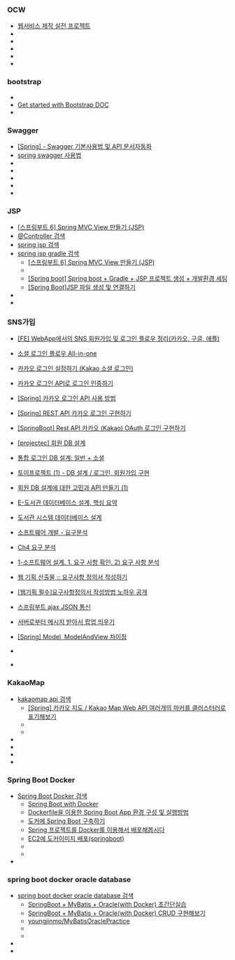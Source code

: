 ### OCW
- [웹서비스 제작 실전 프로젝트](http://www.kocw.net/home/cview.do?cid=766603e7fb95df37)
- []()
- []()
- []()
- []()
- []()

### bootstrap
- []()
- [Get started with Bootstrap DOC](https://getbootstrap.com/docs/5.3/getting-started/introduction/)
- []()

### Swagger
- [[Spring] - Swagger 기본사용법 및 API 문서자동화](https://kim-jong-hyun.tistory.com/49)
- [spring swagger 사용법](https://www.google.com/search?q=spring+swagger+%EC%82%AC%EC%9A%A9%EB%B2%95&oq=spring+sw&gs_lcrp=EgZjaHJvbWUqBwgCEAAYgAQyBggAEEUYOTIHCAEQABiABDIHCAIQABiABDIHCAMQABiABDIHCAQQABiABDIHCAUQABiABDIHCAYQABiABDIHCAcQABiABDIHCAgQABiABDIHCAkQABiABNIBCDMyMTlqMGo3qAIAsAIA&sourceid=chrome&ie=UTF-8)
- []()
- []()
- []()
- []()
- []()


### JSP
- [[스프링부트 6] Spring MVC View 만들기 (JSP)](https://shallow-learning.tistory.com/entry/%EC%8A%A4%ED%94%84%EB%A7%81%EB%B6%80%ED%8A%B8-6-Spring-MVC-View-%EB%A7%8C%EB%93%A4%EA%B8%B0-JSP%EC%99%80-Thymeleaf)
- [@Controller 검색](https://www.google.com/search?q=%40Controller&oq=%40Controller&gs_lcrp=EgZjaHJvbWUyBggAEEUYOTIHCAEQABiABDIHCAIQABiABDIHCAMQABiABDIHCAQQABiABDIHCAUQABiABDIHCAYQABiABDIHCAcQABiABDIHCAgQABiABDIHCAkQABiABNIBBzkwMmowajeoAgCwAgA&sourceid=chrome&ie=UTF-8)
- [spring jsp 검색](https://www.google.com/search?q=spring+jsp&oq=spring+jsp&gs_lcrp=EgZjaHJvbWUyBggAEEUYOTIGCAEQRRg8MgYIAhBFGEEyBggDEEUYQdIBCDYzODhqMGo3qAIAsAIA&sourceid=chrome&ie=UTF-8)
- [spring jsp gradle 검색](https://www.google.com/search?q=spring+jsp+gradle&newwindow=1&sca_esv=c846489d7201f9ae&sxsrf=AE3TifPtEPAst1_pUL25kOQOo0YzGdFmMg%3A1759426185957&ei=ibbeaLaUOsyH2roPj_zuiQs&ved=0ahUKEwj2_MmmhYaQAxXMg1YBHQ--O7EQ4dUDCBA&uact=5&oq=spring+jsp+gradle&gs_lp=Egxnd3Mtd2l6LXNlcnAiEXNwcmluZyBqc3AgZ3JhZGxlMgYQABgIGB4yCBAAGAgYHhgKMgYQABgIGB4yBhAAGAgYHjIFEAAY7wUyCBAAGIkFGKIESJwZULkLWOwWcAF4AZABAJgBdKAB6AWqAQMzLjS4AQPIAQD4AQGYAgigApgGwgIKEAAYRxjWBBiwA8ICBRAAGIAEwgIIEAAYgAQYywHCAgQQABgemAMAiAYBkAYKkgcDMS43oAf0IbIHAzAuN7gHjAbCBwcwLjQuMy4xyAcl&sclient=gws-wiz-serp)
  - [[스프링부트 6] Spring MVC View 만들기 (JSP)](https://shallow-learning.tistory.com/entry/%EC%8A%A4%ED%94%84%EB%A7%81%EB%B6%80%ED%8A%B8-6-Spring-MVC-View-%EB%A7%8C%EB%93%A4%EA%B8%B0-JSP%EC%99%80-Thymeleaf)
  - []()
  - [[Spring boot] Spring boot + Gradle + JSP 프로젝트 생성 + 개발환경 세팅](https://velog.io/@cyseok123/Spring-boot-Spring-boot-Gradle-%ED%94%84%EB%A1%9C%EC%A0%9D%ED%8A%B8-%EB%A7%8C%EB%93%A4%EA%B8%B0)
  - [[Spring Boot]JSP 파일 생성 및 연결하기](https://hye0-log.tistory.com/22)
- []()
- []()


### SNS가입
- [[FE] WebApp에서의 SNS 회원가입 및 로그인 플로우 정리(카카오, 구글, 애플)](https://velog.io/@ehhdrud/FE-WebApp%EC%97%90%EC%84%9C%EC%9D%98-SNS-%ED%9A%8C%EC%9B%90%EA%B0%80%EC%9E%85-%EB%B0%8F-%EB%A1%9C%EA%B7%B8%EC%9D%B8-%ED%94%8C%EB%A1%9C%EC%9A%B0-%EC%A0%95%EB%A6%AC%EC%B9%B4%EC%B9%B4%EC%98%A4-%EA%B5%AC%EA%B8%80-%EC%95%A0%ED%94%8C)
- [소셜 로그인 플로우 All-in-one](https://brunch.co.kr/@drawhatha/75)
- [카카오 로그인 설정하기 (Kakao 소셜 로그인)](https://dsoob.com/58/?bmode=view&idx=7489497)
- [카카오 로그인 API로 로그인 인증하기](https://velog.io/@ads0070/%EC%B9%B4%EC%B9%B4%EC%98%A4-%EB%A1%9C%EA%B7%B8%EC%9D%B8-API%EB%A1%9C-%EB%A1%9C%EA%B7%B8%EC%9D%B8-%EC%9D%B8%EC%A6%9D%ED%95%98%EA%B8%B0)
- [[Spring] 카카오 로그인 API 사용 방법](https://innovation123.tistory.com/181)
- [[Spring] REST API 카카오 로그인 구현하기](https://ddonghyeo.tistory.com/16)
- [[SpringBoot] Rest API 카카오 (Kakao) OAuth 로그인 구현하기](https://jinhos-devlog.tistory.com/entry/Spring-Rest-API-%EC%B9%B4%EC%B9%B4%EC%98%A4-Kakao-OAuth-%EB%A1%9C%EA%B7%B8%EC%9D%B8-%EA%B5%AC%ED%98%84%ED%95%98%EA%B8%B0)
- [[projectec] 회원 DB 설계](https://velog.io/@byeonggwan/projectec-%ED%9A%8C%EC%9B%90-DB-%EC%84%A4%EA%B3%84)
- [통합 로그인 DB 설계: 일반 + 소셜](https://velog.io/@joongi007/%ED%86%B5%ED%95%A9-%EB%A1%9C%EA%B7%B8%EC%9D%B8-DB-%EC%84%A4%EA%B3%84-%EC%9D%BC%EB%B0%98-%EC%86%8C%EC%85%9C)
- [토이프로젝트 (1) - DB 설계 / 로그인, 회원가입 구현](https://codeoasis.tistory.com/28)
- [회원 DB 설계에 대한 고민과 API 만들기 (1)](https://heesotory.tistory.com/entry/%ED%9A%8C%EC%9B%90-DB-%EC%84%A4%EA%B3%84%EC%97%90-%EB%8C%80%ED%95%9C-%EA%B3%A0%EB%AF%BC%EA%B3%BC-API-%EB%A7%8C%EB%93%A4%EA%B8%B0-1)
- [E-도서관 데이터베이스 설계, 핵심 요약](https://13akstjq.github.io/TIL/post/2024-07-07-E-LibraryDatabaseDesigninginaNutshell)
- [도서관 시스템 데이터베이스 설계](https://velog.io/@shipleaf/%EB%8D%B0%EB%B2%A0%EC%84%A4%EB%8F%84%EC%84%9C%EA%B4%80)
- [소프트웨어 개발 - 요구분석](https://velog.io/@bami/%EC%86%8C%ED%94%84%ED%8A%B8%EC%9B%A8%EC%96%B4-%EA%B0%9C%EB%B0%9C-%EC%9A%94%EA%B5%AC%EB%B6%84%EC%84%9D#%EC%9A%94%EA%B5%AC%EB%B6%84%EC%84%9D%EC%9D%98-%EC%9D%B4%ED%95%B4)
- [Ch4 요구 분석](https://kkh1902.tistory.com/31)
- [1-소프트웨어 설계. 1. 요구 사항 확인. 2) 요구 사항 분석](https://velog.io/@kjh03160/1-%EC%86%8C%ED%94%84%ED%8A%B8%EC%9B%A8%EC%96%B4-%EC%84%A4%EA%B3%84.-1.-%EC%9A%94%EA%B5%AC-%EC%82%AC%ED%95%AD-%ED%99%95%EC%9D%B8.-2-%EC%9A%94%EA%B5%AC-%EC%82%AC%ED%95%AD-%EB%B6%84%EC%84%9D)
- [웹 기획 산출물 :: 요구사항 정의서 작성하기](https://brunch.co.kr/@toqha7822/15)
- [[웹기획 필수]요구사항정의서 작성방법 노하우 공개](https://planez.kr/entry/%EC%9A%94%EA%B5%AC%EC%82%AC%ED%95%AD%EC%A0%95%EC%9D%98%EC%84%9C)

- [스프링부트 ajax JSON 통신](https://gamma86.tistory.com/11)
- [서버로부터 메시지 받아서 팝업 띄우기 ](https://jhlblue.tistory.com/5)
- [[Spring] Model, ModelAndView 차이점](https://backendcode.tistory.com/253)
- []()
- []()


### KakaoMap
- [kakaomap api 검색](https://www.google.com/search?q=kakaomap+api&newwindow=1&sca_esv=df6bb7b4e6fcd0a4&sxsrf=AE3TifNxbQ7y_Y9uY-ZywVI52rGgSZ96aA%3A1759429365455&ei=9cLeaOvMG6XO2roPsenF8AU&oq=kakaommap+&gs_lp=Egxnd3Mtd2l6LXNlcnAiCmtha2FvbW1hcCAqAggAMgcQABiABBgNMgcQABiABBgNMgcQABiABBgNMgcQABiABBgNMgcQABiABBgNMgcQABiABBgNMgcQABiABBgNMgcQABiABBgNMgcQABiABBgNMgcQABiABBgNSL4PUKoCWKoCcAF4AZABAJgBcKABcKoBAzAuMbgBAcgBAPgBAZgCAqACigHCAgoQABhHGNYEGLADmAMA4gMFEgExIECIBgGQBgqSBwMxLjGgB7YFsgcDMC4xuAd6wgcFMi0xLjHIBxQ&sclient=gws-wiz-serp)
  - [[Spring] 카카오 지도 / Kakao Map Web API 여러개의 마커를 클러스터러로 표기해보기](https://olrlobt.tistory.com/40)
  - []()
  - []()
- []()
- []()
- []()
- []()

### Spring Boot Docker
- [Spring Boot Docker 검색](https://www.google.com/search?q=spring+boot+docker&oq=spring+boot+docker&gs_lcrp=EgZjaHJvbWUyBggAEEUYOTIHCAEQABiABDIHCAIQABiABDIHCAMQABiABDIHCAQQABiABDIHCAUQABiABDIHCAYQABiABDIHCAcQABiABDIHCAgQABiABDIHCAkQABiABNIBCDg1OTdqMGo3qAIAsAIA&sourceid=chrome&ie=UTF-8)
  - [Spring Boot with Docker](https://spring.io/guides/gs/spring-boot-docker)
  - [Dockerfile을 이용한 Spring Boot App 환경 구성 및 실행방법](https://adjh54.tistory.com/420)
  - [도커에 Spring Boot 구축하기](https://da2uns2.tistory.com/entry/Docker-%EB%8F%84%EC%BB%A4%EC%97%90-Spring-Boot-%EA%B5%AC%EC%B6%95%ED%95%98%EA%B8%B0)
  - [Spring 프로젝트를 Docker를 이용해서 배포해봅시다](https://velog.io/@18k7102dy/Docker-Spring-%ED%94%84%EB%A1%9C%EC%A0%9D%ED%8A%B8%EB%A5%BC-Docker%EB%A5%BC-%EC%9D%B4%EC%9A%A9%ED%95%B4%EC%84%9C-%EB%B0%B0%ED%8F%AC%ED%95%B4%EB%B4%85%EC%8B%9C%EB%8B%A4)
  - [EC2에 도커이미지 배포(springboot)](https://wikidocs.net/book/15807)
  - []()
  - []()
- []()

### spring boot docker oracle database
- [spring boot docker oracle database 검색](https://www.google.com/search?q=spring+boot+docker+oracle+database&newwindow=1&sca_esv=2a6fa6d95aad8520&ei=0-L2aOToO_bl1e8Pm8OlsAQ&ved=0ahUKEwiknvz0krSQAxX2cvUHHZthCUYQ4dUDCBA&uact=5&oq=spring+boot+docker+oracle+database&gs_lp=Egxnd3Mtd2l6LXNlcnAiInNwcmluZyBib290IGRvY2tlciBvcmFjbGUgZGF0YWJhc2UyCBAAGIkFGKIEMggQABiABBiiBDIFEAAY7wUyBRAAGO8FMgUQABjvBUiGE1D_CFi2EXABeAGQAQCYAfsBoAHaCqoBAzItNrgBA8gBAPgBAZgCAqACgQLCAgoQABhHGNYEGLADmAMAiAYBkAYKkgcFMS4wLjGgB98dsgcDMi0xuAf-AcIHAzAuMsgHBA&sclient=gws-wiz-serp)
  - [SpringBoot + MyBatis + Oracle(with Docker) 초간단실습](https://youngjinmo.github.io/2020/10/springboot-mybatis-oracle/)
  - [SpringBoot + MyBatis + Oracle(with Docker) CRUD 구현해보기](https://youngjinmo.github.io/2021/01/springboot-mybatis-oracle-crud/)
  - [youngjinmo/MyBatisOraclePractice](https://github.com/youngjinmo/MyBatisOraclePractice)
  - []()
  - []()
- []()
- []()
